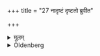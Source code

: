 +++
title = "27 नादृष्टं दृष्टतो ब्रुवीत"

+++

<details><summary>मूलम्</summary>

नादृष्टं दृष्टतो ब्रुवीत २७
</details>

<details><summary>Oldenberg</summary>

27. He should not speak of what he has not seen, as if he had seen it,
</details>

